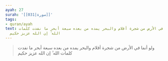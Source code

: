 ```yaml
---
ayah: 27
surah: '[[031|سورة]]'
tags:
- quran/ayah
text: ولو أنما في الأرض من شجرة أقلام والبحر يمده من بعده سبعة أبحر ما نفدت كلمات
  الله ۗ إن الله عزيز حكيم
---
```

> ولو أنما في الأرض من شجرة أقلام والبحر يمده من بعده سبعة أبحر ما نفدت كلمات الله ۗ إن الله عزيز حكيم
